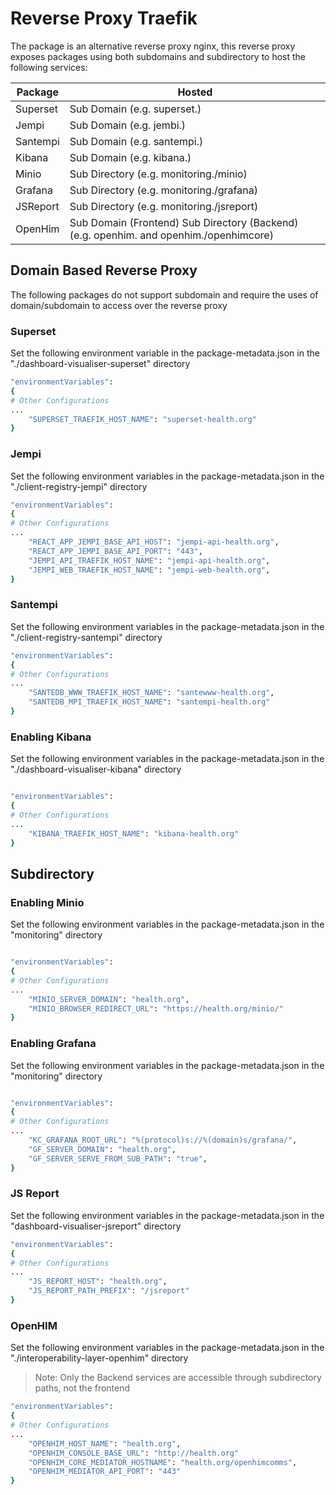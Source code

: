 # Reverse Proxy Traefik

The package is an alternative reverse proxy nginx, this reverse proxy exposes packages using both subdomains and subdirectory to host the following services:

| Package  | Hosted                                                                                                 |
| -------- | ------------------------------------------------------------------------------------------------------ |
| Superset | Sub Domain (e.g. superset.<domain>)                                                                    |
| Jempi    | Sub Domain (e.g. jembi.<domain>)                                                                       |
| Santempi | Sub Domain (e.g. santempi.<domain>)                                                                    |
| Kibana   | Sub Domain (e.g. kibana.<domain>)                                                                      |
| Minio    | Sub Directory (e.g. monitoring.<domain>/minio)                                                         |
| Grafana  | Sub Directory (e.g. monitoring.<domain>/grafana)                                                       |
| JSReport | Sub Directory (e.g. monitoring.<domain>/jsreport)                                                      |
| OpenHim  | Sub Domain (Frontend) Sub Directory (Backend) (e.g. openhim.<domain> and openhim.<domain>/openhimcore) |

## Domain Based Reverse Proxy

The following packages do not support subdomain and require the uses of domain/subdomain to access over the reverse proxy

### Superset

Set the following environment variable in the package-metadata.json in the "./dashboard-visualiser-superset" directory

```bash
"environmentVariables":
{
# Other Configurations
...
    "SUPERSET_TRAEFIK_HOST_NAME": "superset-health.org"
}
```

### Jempi

Set the following environment variables in the package-metadata.json in the "./client-registry-jempi" directory

```bash
"environmentVariables":
{
# Other Configurations
...
    "REACT_APP_JEMPI_BASE_API_HOST": "jempi-api-health.org",
    "REACT_APP_JEMPI_BASE_API_PORT": "443",
    "JEMPI_API_TRAEFIK_HOST_NAME": "jempi-api-health.org",
    "JEMPI_WEB_TRAEFIK_HOST_NAME": "jempi-web-health.org",
}
```

### Santempi

Set the following environment variables in the package-metadata.json in the "./client-registry-santempi" directory

```bash
"environmentVariables":
{
# Other Configurations
...
    "SANTEDB_WWW_TRAEFIK_HOST_NAME": "santewww-health.org",
    "SANTEDB_MPI_TRAEFIK_HOST_NAME": "santempi-health.org"
}
```

### Enabling Kibana

Set the following environment variables in the package-metadata.json in the "./dashboard-visualiser-kibana" directory

```bash

"environmentVariables":
{
# Other Configurations
...
    "KIBANA_TRAEFIK_HOST_NAME": "kibana-health.org"
}

```

## Subdirectory

### Enabling Minio

Set the following environment variables in the package-metadata.json in the "monitoring" directory

```bash

"environmentVariables":
{
# Other Configurations
...
    "MINIO_SERVER_DOMAIN": "health.org",
    "MINIO_BROWSER_REDIRECT_URL": "https://health.org/minio/"
}

```

### Enabling Grafana

Set the following environment variables in the package-metadata.json in the "monitoring" directory

```bash

"environmentVariables":
{
# Other Configurations
...
    "KC_GRAFANA_ROOT_URL": "%(protocol)s://%(domain)s/grafana/",
    "GF_SERVER_DOMAIN": "health.org",
    "GF_SERVER_SERVE_FROM_SUB_PATH": "true",
}

```

### JS Report

Set the following environment variables in the package-metadata.json in the "dashboard-visualiser-jsreport" directory

```bash
"environmentVariables":
{
# Other Configurations
...
    "JS_REPORT_HOST": "health.org",
    "JS_REPORT_PATH_PREFIX": "/jsreport"
}
```

### OpenHIM

Set the following environment variables in the package-metadata.json in the "./interoperability-layer-openhim" directory

> Note: Only the Backend services are accessible through subdirectory paths, not the frontend

```bash
"environmentVariables":
{
# Other Configurations
...
    "OPENHIM_HOST_NAME": "health.org",
    "OPENHIM_CONSOLE_BASE_URL": "http://health.org"
    "OPENHIM_CORE_MEDIATOR_HOSTNAME": "health.org/openhimcomms",
    "OPENHIM_MEDIATOR_API_PORT": "443"
}
```
